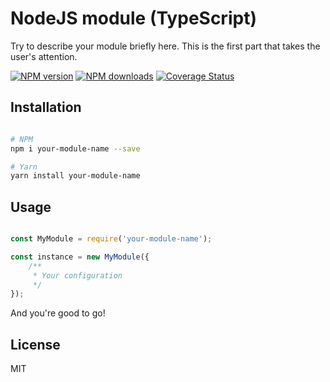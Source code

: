 # NodeJS module (TypeScript)

Try to describe your module briefly here. This is the first part that takes the user's attention.

[![NPM version][npm-image]][npm-url]
[![NPM downloads][downloads-image]][downloads-url]
[![Coverage Status][coveralls-image]][coveralls-url]

## Installation

```sh

# NPM
npm i your-module-name --save

# Yarn
yarn install your-module-name

```

## Usage

```js

const MyModule = require('your-module-name');

const instance = new MyModule({
    /**
     * Your configuration
     */
});

```

And you're good to go!

## License

MIT

[npm-image]: https://img.shields.io/npm/v/@puzzleio/service-health.svg?color=orange
[npm-url]: https://npmjs.org/package/@puzzleio/service-health
[downloads-image]: https://img.shields.io/npm/dt/@puzzleio/service-health.svg
[downloads-url]: https://npmjs.org/package/@puzzleio/service-health
[coveralls-image]: http://coveralls.io
[coveralls-url]: https://coveralls.io